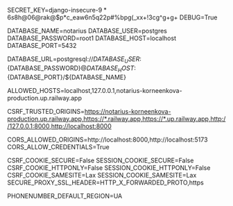 SECRET_KEY=django-insecure-$9*6s8$h@06@rak@$p*c_eaw6n5q22p#%bpg(_xx+!3cg^g+g+
DEBUG=True



DATABASE_NAME=notarius
DATABASE_USER=postgres
DATABASE_PASSWORD=root1
DATABASE_HOST=localhost
DATABASE_PORT=5432

DATABASE_URL=postgresql://${DATABASE_USER}:${DATABASE_PASSWORD}@${DATABASE_HOST}:${DATABASE_PORT}/${DATABASE_NAME}

ALLOWED_HOSTS=localhost,127.0.0.1,notarius-korneenkova-production.up.railway.app

CSRF_TRUSTED_ORIGINS=https://notarius-korneenkova-production.up.railway.app,https://*.railway.app,https://*.up.railway.app,http://127.0.0.1:8000,http://localhost:8000



CORS_ALLOWED_ORIGINS=http://localhost:8000,http://localhost:5173
CORS_ALLOW_CREDENTIALS=True


CSRF_COOKIE_SECURE=False
SESSION_COOKIE_SECURE=False
CSRF_COOKIE_HTTPONLY=False
SESSION_COOKIE_HTTPONLY=False
CSRF_COOKIE_SAMESITE=Lax
SESSION_COOKIE_SAMESITE=Lax
SECURE_PROXY_SSL_HEADER=HTTP_X_FORWARDED_PROTO,https


PHONENUMBER_DEFAULT_REGION=UA
